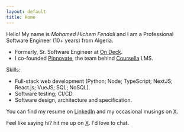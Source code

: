 ```yaml
---
layout: default
title: Home
---
```


Hello! My name is *Mohamed Hichem Fendali* and I am a Professional Software Engineer (10+ years) from Algeria.

- Formerly, Sr. Software Engineer at [On Deck](https://beondeck.com).
- I co-founded [Pinnovate](https://pinnovate.io), the team behind [Coursella](https://www.coursella.com) LMS.

Skills:
- Full-stack web development (Python; Node; TypeScript; NextJS; React.js; VueJS; SQL; NoSQL).
- Software testing; CI/CD.
- Software design, architecture and specification.

You can find my resume on [LinkedIn](https://www.linkedin.com/in/mhfendali) and my occasional musings on [X](https://twitter.com/_hfend).

Feel like saying hi? hit me up on [X](https://x.com/_hfend). I'd love to chat.
